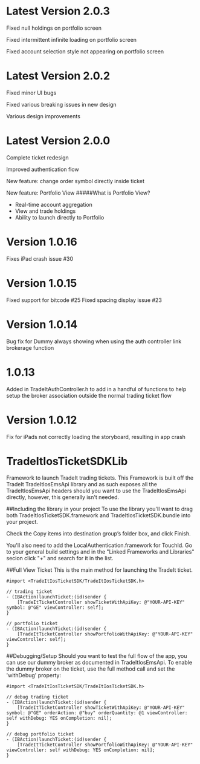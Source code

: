 # Latest Version 2.0.3

Fixed null holdings on portfolio screen

Fixed intermittent infinite loading on portfolio screen

Fixed account selection style not appearing on portfolio screen

# Latest Version 2.0.2

Fixed minor UI bugs

Fixed various breaking issues in new design

Various design improvements

# Latest Version 2.0.0
Complete ticket redesign

Improved authentication flow

New feature: change order symbol directly inside ticket

New feature: Portfolio View
#####What is Portfolio View?
* Real-time account aggregation
* View and trade holdings
* Ability to launch directly to Portfolio

# Version 1.0.16
Fixes iPad crash issue #30

# Version 1.0.15
Fixed support for bitcode #25
Fixed spacing display issue #23

# Version 1.0.14
Bug fix for Dummy always showing when using the auth controller link brokerage function

# 1.0.13
Added in TradeItAuthController.h to add in a handful of functions to help setup the broker association outside the normal trading ticket flow

# Version 1.0.12
Fix for iPads not correctly loading the storyboard, resulting in app crash

# TradeItIosTicketSDKLib
Framework to launch TradeIt trading tickets. This Framework is built off the TradeIt TradeItIosEmsApi library and as such exposes all the TradeItIosEmsApi headers should you want to use the TradeItIosEmsApi directly, however, this generally isn't needed.

##Including the library in your project
To use the library you'll want to drag both TradeItIosTicketSDK.framework and TradeItIosTicketSDK.bundle into your project.

Check the Copy items into destination group’s folder box, and click Finish.

You'll also need to add the LocalAuthentication.framework for TouchId. Go to your general build settings and in the "Linked Frameworks and Libraries" secion click "+" and search for it in the list.

##Full View Ticket
This is the main method for launching the TradeIt ticket.

	#import <TradeItIosTicketSDK/TradeItIosTicketSDK.h>

	// trading ticket
	- (IBAction)launchTicket:(id)sender {
    	[TradeItTicketController showTicketWithApiKey: @"YOUR-API-KEY" symbol: @"GE" viewController: self];
	}

	// portfolio ticket
	- (IBAction)launchTicket:(id)sender {
		[TradeItTicketController showPortfolioWithApiKey: @"YOUR-API-KEY" viewController: self];
	}

##Debugging/Setup
Should you want to test the full flow of the app, you can use our dummy broker as documented in TradeItIosEmsApi. To enable the dummy broker on the ticket, use the full method call and set the 'withDebug' property:

	#import <TradeItIosTicketSDK/TradeItIosTicketSDK.h>

	// debug trading ticket
	- (IBAction)launchTicket:(id)sender {
		[TradeItTicketController showTicketWithApiKey: @"YOUR-API-KEY" symbol: @"GE" orderAction: @"buy" orderQuantity: @1 viewController: self withDebug: YES onCompletion: nil];
	}

	// debug portfolio ticket
	- (IBAction)launchTicket:(id)sender {
		[TradeItTicketController showPortfolioWithApiKey: @"YOUR-API-KEY" viewController: self withDebug: YES onCompletion: nil];
	}
